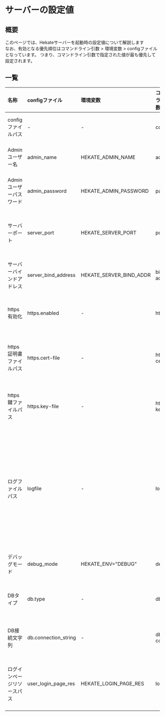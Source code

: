 # サーバーの設定値

## 概要

このページでは、Hekateサーバーを起動時の設定値について解説します  
なお、有効となる優先順位はコマンドライン引数 > 環境変数 > configファイルとなっています。
つまり、コマンドライン引数で指定された値が最も優先して設定されます。

## 一覧

| 名称 | configファイル | 環境変数 | コマンドライン引数 | 説明 |
| :---- | :---- | :---- | :---- | :---- |
| configファイルパス | - | - | config | configファイルのパス |
| Adminユーザー名 | admin_name | HEKATE_ADMIN_NAME | admin | Adminユーザーの名前 |
| Adminユーザーパスワード | admin_password | HEKATE_ADMIN_PASSWORD | password | Adminユーザーのパスワード |
| サーバーポート | server_port | HEKATE_SERVER_PORT | port | サーバーを起動する際のポート番号 |
| サーバーバインドアドレス | server_bind_address | HEKATE_SERVER_BIND_ADDR | bind-addr | サーバーにバインドするアドレス |
| https有効化 | https.enabled | - | https | サーバーをhttpsで起動します |
| https証明書ファイルパス | https.cert-file | - | https-cert-file | httpsサーバー用の証明書ファイルのパス |
| https鍵ファイルパス | https.key-file | - | https-key-file | httpsサーバー用の鍵ファイルのパス |
| ログファイルパス | logfile | - | logfile | ログの出力先ファイルのパス。設定されてない、もしくは空文字列の場合は標準出力に表示されます |
| デバッグモード | debug_mode | HEKATE_ENV="DEBUG" | debug | デバッグ用のログも出力 |
| DBタイプ | db.type | - | db-type | サーバーが接続するDBのタイプ |
| DB接続文字列 | db.connection_string | - | db-conn-str | DBに接続するための接続文字列 |
| ログインページリソースパス | user_login_page_res | HEKATE_LOGIN_PAGE_RES | login-res | ユーザーログインページのリソースへのパス |
